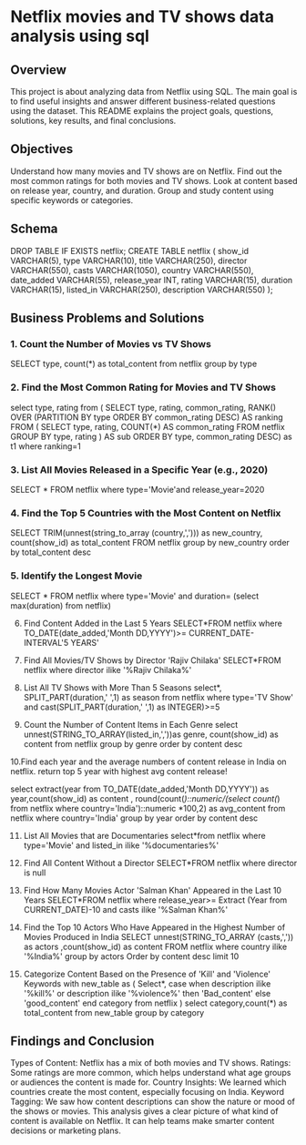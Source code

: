 # Netflix movies and TV shows data analysis using sql
## Overview
This project is about analyzing data from Netflix using SQL. The main goal is to find useful insights and answer different business-related questions using the dataset. This README explains the project goals, questions, solutions, key results, and final conclusions.

## Objectives
Understand how many movies and TV shows are on Netflix.
Find out the most common ratings for both movies and TV shows.
Look at content based on release year, country, and duration.
Group and study content using specific keywords or categories.



## Schema
DROP TABLE IF EXISTS netflix;
CREATE TABLE netflix
(
    show_id      VARCHAR(5),
    type         VARCHAR(10),
    title        VARCHAR(250),
    director     VARCHAR(550),
    casts        VARCHAR(1050),
    country      VARCHAR(550),
    date_added   VARCHAR(55),
    release_year INT,
    rating       VARCHAR(15),
    duration     VARCHAR(15),
    listed_in    VARCHAR(250),
    description  VARCHAR(550)
);
## Business Problems and Solutions
### 1. Count the Number of Movies vs TV Shows
SELECT type,
count(*) as total_content
from netflix
group by type

### 2. Find the Most Common Rating for Movies and TV Shows
select type, rating from
(
	SELECT 
  type, 
  rating, 
  common_rating,
  RANK() OVER (PARTITION BY type ORDER BY common_rating DESC) AS ranking
FROM (
  SELECT 
    type, 
    rating, 
    COUNT(*) AS common_rating
  FROM netflix
  GROUP BY type, rating
) AS sub
ORDER BY type, common_rating DESC) as t1
where ranking=1

### 3. List All Movies Released in a Specific Year (e.g., 2020)
SELECT * FROM netflix
where type='Movie'and release_year=2020

### 4. Find the Top 5 Countries with the Most Content on Netflix
SELECT TRIM(unnest(string_to_array (country,','))) as new_country, count(show_id) as total_content
FROM netflix
group by new_country
order by total_content desc

### 5. Identify the Longest Movie
SELECT * FROM netflix
where type='Movie' and duration= (select max(duration) from netflix)

6. Find Content Added in the Last 5 Years
SELECT*FROM netflix
where TO_DATE(date_added,'Month DD,YYYY')>= CURRENT_DATE-INTERVAL'5 YEARS'

7. Find All Movies/TV Shows by Director 'Rajiv Chilaka'
SELECT*FROM netflix
where director ilike '%Rajiv Chilaka%'

8. List All TV Shows with More Than 5 Seasons
select*,
SPLIT_PART(duration,' ',1) as season
from netflix
where type='TV Show' and cast(SPLIT_PART(duration,' ',1) as INTEGER)>=5

9. Count the Number of Content Items in Each Genre
select unnest(STRING_TO_ARRAY(listed_in,','))as genre,
count(show_id) as content
from netflix
group by genre
order by content desc

10.Find each year and the average numbers of content release in India on netflix.
return top 5 year with highest avg content release!

select extract(year from TO_DATE(date_added,'Month DD,YYYY')) as year,count(show_id) as content ,
round(count(*)::numeric/(select count(*) from netflix where country='India')::numeric *100,2) as avg_content
from netflix
where country='India'
group by year
order by content desc

11. List All Movies that are Documentaries
select*from netflix
where type='Movie' and listed_in ilike '%documentaries%'

12. Find All Content Without a Director
SELECT*FROM netflix
where director is null

13. Find How Many Movies Actor 'Salman Khan' Appeared in the Last 10 Years
SELECT*FROM netflix
where release_year>= Extract (Year from CURRENT_DATE)-10 and casts ilike '%Salman Khan%'

14. Find the Top 10 Actors Who Have Appeared in the Highest Number of Movies Produced in India
SELECT unnest(STRING_TO_ARRAY (casts,',')) as actors ,count(show_id) as content FROM netflix
where country ilike '%India%'
group by actors
Order by content desc
limit 10

15. Categorize Content Based on the Presence of 'Kill' and 'Violence' Keywords
with new_table
as
(
Select*,
case
when description ilike '%kill%' or description ilike '%violence%'
then 'Bad_content'
else 'good_content'
end category
from netflix
	)
select
category,count(*) as total_content
from new_table
group by category

## Findings and Conclusion
Types of Content: Netflix has a mix of both movies and TV shows.
Ratings: Some ratings are more common, which helps understand what age groups or audiences the content is made for.
Country Insights: We learned which countries create the most content, especially focusing on India.
Keyword Tagging: We saw how content descriptions can show the nature or mood of the shows or movies.
This analysis gives a clear picture of what kind of content is available on Netflix. It can help teams make smarter content decisions or marketing plans.
